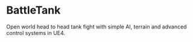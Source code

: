 # BattleTank
Open world head to head tank fight with simple AI,  terrain and advanced control systems in UE4.
